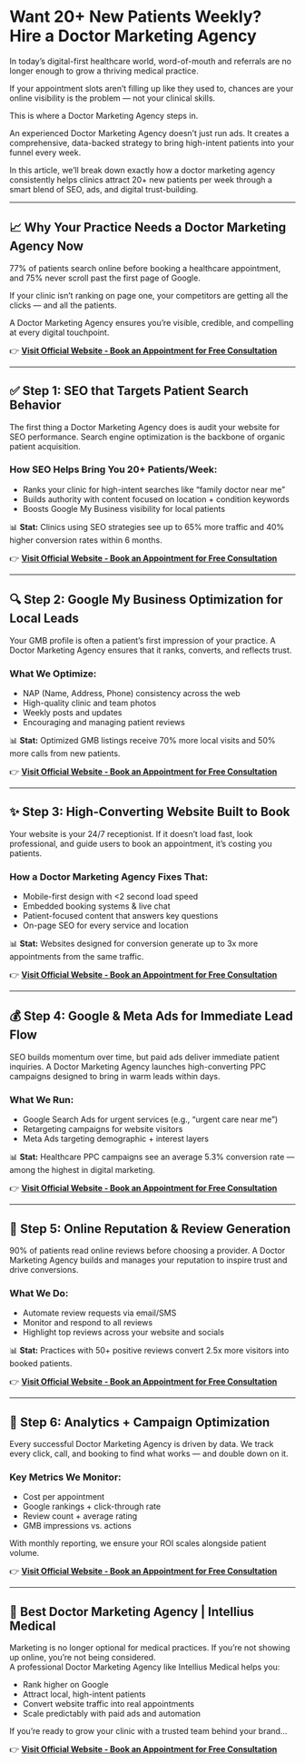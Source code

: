 # Want 20+ New Patients Weekly? Hire a Doctor Marketing Agency

In today’s digital-first healthcare world, word-of-mouth and referrals are no longer enough to grow a thriving medical practice. 

If your appointment slots aren’t filling up like they used to, chances are your online visibility is the problem — not your clinical skills.  

This is where a Doctor Marketing Agency steps in.  

An experienced Doctor Marketing Agency doesn’t just run ads. It creates a comprehensive, data-backed strategy to bring high-intent patients into your funnel every week. 

In this article, we’ll break down exactly how a doctor marketing agency consistently helps clinics attract 20+ new patients per week through a smart blend of SEO, ads, and digital trust-building.

---

## 📈 Why Your Practice Needs a Doctor Marketing Agency Now

77% of patients search online before booking a healthcare appointment, and 75% never scroll past the first page of Google.  

If your clinic isn’t ranking on page one, your competitors are getting all the clicks — and all the patients. 

A Doctor Marketing Agency ensures you’re visible, credible, and compelling at every digital touchpoint.  

👉 **[Visit Official Website - Book an Appointment for Free Consultation](https://www.intelliusmedical.com/)**

---

## ✅ Step 1: SEO that Targets Patient Search Behavior

The first thing a Doctor Marketing Agency does is audit your website for SEO performance. Search engine optimization is the backbone of organic patient acquisition.

### How SEO Helps Bring You 20+ Patients/Week:

- Ranks your clinic for high-intent searches like “family doctor near me”  
- Builds authority with content focused on location + condition keywords  
- Boosts Google My Business visibility for local patients  

📊 **Stat:** Clinics using SEO strategies see up to 65% more traffic and 40% higher conversion rates within 6 months.  

👉 **[Visit Official Website - Book an Appointment for Free Consultation](https://www.intelliusmedical.com/)**

---

## 🔍 Step 2: Google My Business Optimization for Local Leads

Your GMB profile is often a patient’s first impression of your practice. A Doctor Marketing Agency ensures that it ranks, converts, and reflects trust.

### What We Optimize:

- NAP (Name, Address, Phone) consistency across the web  
- High-quality clinic and team photos  
- Weekly posts and updates  
- Encouraging and managing patient reviews  

📊 **Stat:** Optimized GMB listings receive 70% more local visits and 50% more calls from new patients.  

👉 **[Visit Official Website - Book an Appointment for Free Consultation](https://www.intelliusmedical.com/)**

---

## ✨ Step 3: High-Converting Website Built to Book

Your website is your 24/7 receptionist. If it doesn’t load fast, look professional, and guide users to book an appointment, it’s costing you patients.

### How a Doctor Marketing Agency Fixes That:

- Mobile-first design with <2 second load speed  
- Embedded booking systems & live chat  
- Patient-focused content that answers key questions  
- On-page SEO for every service and location  

📊 **Stat:** Websites designed for conversion generate up to 3x more appointments from the same traffic.  

👉 **[Visit Official Website - Book an Appointment for Free Consultation](https://www.intelliusmedical.com/)**

---

## 💰 Step 4: Google & Meta Ads for Immediate Lead Flow

SEO builds momentum over time, but paid ads deliver immediate patient inquiries. A Doctor Marketing Agency launches high-converting PPC campaigns designed to bring in warm leads within days.

### What We Run:

- Google Search Ads for urgent services (e.g., “urgent care near me”)  
- Retargeting campaigns for website visitors  
- Meta Ads targeting demographic + interest layers  

📊 **Stat:** Healthcare PPC campaigns see an average 5.3% conversion rate — among the highest in digital marketing.  

👉 **[Visit Official Website - Book an Appointment for Free Consultation](https://www.intelliusmedical.com/)**

---

## 🚀 Step 5: Online Reputation & Review Generation

90% of patients read online reviews before choosing a provider. A Doctor Marketing Agency builds and manages your reputation to inspire trust and drive conversions.

### What We Do:

- Automate review requests via email/SMS  
- Monitor and respond to all reviews  
- Highlight top reviews across your website and socials  

📊 **Stat:** Practices with 50+ positive reviews convert 2.5x more visitors into booked patients.  

👉 **[Visit Official Website - Book an Appointment for Free Consultation](https://www.intelliusmedical.com/)**

---

## 🔄 Step 6: Analytics + Campaign Optimization

Every successful Doctor Marketing Agency is driven by data. We track every click, call, and booking to find what works — and double down on it.

### Key Metrics We Monitor:

- Cost per appointment  
- Google rankings + click-through rate  
- Review count + average rating  
- GMB impressions vs. actions  

With monthly reporting, we ensure your ROI scales alongside patient volume.  

👉 **[Visit Official Website - Book an Appointment for Free Consultation](https://www.intelliusmedical.com/)**

---

## 🚀 Best Doctor Marketing Agency | Intellius Medical

Marketing is no longer optional for medical practices. If you’re not showing up online, you’re not being considered.  
A professional Doctor Marketing Agency like Intellius Medical helps you:

- Rank higher on Google  
- Attract local, high-intent patients  
- Convert website traffic into real appointments  
- Scale predictably with paid ads and automation  

If you’re ready to grow your clinic with a trusted team behind your brand…  

👉 **[Visit Official Website - Book an Appointment for Free Consultation](https://www.intelliusmedical.com/)**
